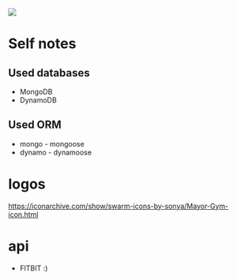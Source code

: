 <img src="https://external-content.duckduckgo.com/iu/?u=http%3A%2F%2Fi0.kym-cdn.com%2Fphotos%2Fimages%2Foriginal%2F000%2F186%2F610%2Fthankyou.png&f=1&nofb=1" />

# Self notes

## Used databases
* MongoDB
* DynamoDB

## Used ORM
* mongo - mongoose
* dynamo - dynamoose

# logos

https://iconarchive.com/show/swarm-icons-by-sonya/Mayor-Gym-icon.html

# api

* FITBIT :) 
